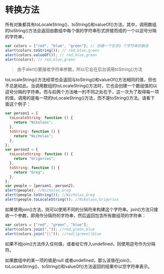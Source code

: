 # 转换方法

所有对象都具有toLocaleString()、toString()和valueOf()方法。其中，调用数组的toString()方法会返回由数组中每个值的字符串形式拼接而成的一个以逗号分隔的字符串。

```javascript
var colors = ["red", "blue", "green"]; // 创建一个包含3 个字符串的数组
alert(colors.toString()); // red,blue,green
alert(colors.valueOf()); // red,blue,green
alert(colors); // red,blue,green
```

> 由于alert()要接收字符串参数，所以它会在后台调用toString()方法

toLocaleString()方法经常也会返回与toString()和valueOf()方法相同的值，但也不总是如此。当调用数组的toLocaleString()方法时，它也会创建一个数组值的以逗号分隔的字符串。而与前两个方法唯一的不同之处在于，这一次为了取得每一项的值，调用的是每一项的toLocaleString()方法，而不是toString()方法。请看下面这个例子：

```javascript
var person1 = {
  toLocaleString: function () {
    return "Nikolaos";
  },
  toString: function () {
    return "Nicholas";
  },
};
var person2 = {
  toLocaleString: function () {
    return "Grigorios";
  },
  toString: function () {
    return "Greg";
  },
};
var people = [person1, person2];
alert(people); //Nicholas,Greg
alert(people.toString()); //Nicholas,Greg
alert(people.toLocaleString()); //Nikolaos,Grigorios
```

如果使用join()方法，则可以使用不同的分隔符来构建这个字符串。join()方法只接收一个参数，即用作分隔符的字符串，然后返回包含所有数组项的字符串：

```javascript
var colors = ["red", "green", "blue"];
alert(colors.join(",")); //red,green,blue
alert(colors.join("||")); //red||green||blue
```

如果不给join()方法传入任何值，或者给它传入undefined，则使用逗号作为分隔符。

如果数组中的某一项的值是null 或者undefined，那么该值在join()、toLocaleString()、toString()和valueOf()方法返回的结果中以空字符串表示。
